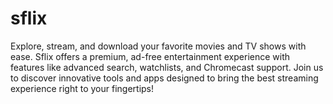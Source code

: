 # sflix
 Explore, stream, and download your favorite movies and TV shows with ease. Sflix offers a premium, ad-free entertainment experience with features like advanced search, watchlists, and Chromecast support. Join us to discover innovative tools and apps designed to bring the best streaming experience right to your fingertips!
